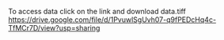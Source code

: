 To access data click on the link and download data.tiff
https://drive.google.com/file/d/1PvuwlSgUvh07-q9fPEDcHq4c-TfMCr7D/view?usp=sharing
